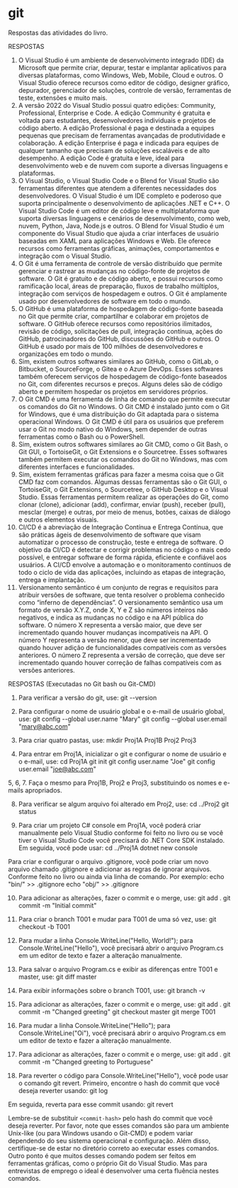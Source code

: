 # git
Respostas das atividades do livro.



RESPOSTAS
1. O Visual Studio é um ambiente de desenvolvimento integrado (IDE) da Microsoft que permite criar, depurar, testar e implantar aplicativos para diversas plataformas, como Windows, Web, Mobile, Cloud e outros. O Visual Studio oferece recursos como editor de código, designer gráfico, depurador, gerenciador de soluções, controle de versão, ferramentas de teste, extensões e muito mais.
2. A versão 2022 do Visual Studio possui quatro edições: Community, Professional, Enterprise e Code. A edição Community é gratuita e voltada para estudantes, desenvolvedores individuais e projetos de código aberto. A edição Professional é paga e destinada a equipes pequenas que precisam de ferramentas avançadas de produtividade e colaboração. A edição Enterprise é paga e indicada para equipes de qualquer tamanho que precisam de soluções escaláveis e de alto desempenho. A edição Code é gratuita e leve, ideal para desenvolvimento web e de nuvem com suporte a diversas linguagens e plataformas.
3. O Visual Studio, o Visual Studio Code e o Blend for Visual Studio são ferramentas diferentes que atendem a diferentes necessidades dos desenvolvedores. O Visual Studio é um IDE completo e poderoso que suporta principalmente o desenvolvimento de aplicações .NET e C++. O Visual Studio Code é um editor de código leve e multiplataforma que suporta diversas linguagens e cenários de desenvolvimento, como web, nuvem, Python, Java, Node.js e outros. O Blend for Visual Studio é um componente do Visual Studio que ajuda a criar interfaces de usuário baseadas em XAML para aplicações Windows e Web. Ele oferece recursos como ferramentas gráficas, animações, comportamentos e integração com o Visual Studio.
4. O Git é uma ferramenta de controle de versão distribuído que permite gerenciar e rastrear as mudanças no código-fonte de projetos de software. O Git é gratuito e de código aberto, e possui recursos como ramificação local, áreas de preparação, fluxos de trabalho múltiplos, integração com serviços de hospedagem e outros. O Git é amplamente usado por desenvolvedores de software em todo o mundo.
5. O GitHub é uma plataforma de hospedagem de código-fonte baseada no Git que permite criar, compartilhar e colaborar em projetos de software. O GitHub oferece recursos como repositórios ilimitados, revisão de código, solicitações de pull, integração contínua, ações do GitHub, patrocinadores do GitHub, discussões do GitHub e outros. O GitHub é usado por mais de 100 milhões de desenvolvedores e organizações em todo o mundo.
6. Sim, existem outros softwares similares ao GitHub, como o GitLab, o Bitbucket, o SourceForge, o Gitea e o Azure DevOps. Esses softwares também oferecem serviços de hospedagem de código-fonte baseados no Git, com diferentes recursos e preços. Alguns deles são de código aberto e permitem hospedar os projetos em servidores próprios.
7. O Git CMD é uma ferramenta de linha de comando que permite executar os comandos do Git no Windows. O Git CMD é instalado junto com o Git for Windows, que é uma distribuição do Git adaptada para o sistema operacional Windows. O Git CMD é útil para os usuários que preferem usar o Git no modo nativo do Windows, sem depender de outras ferramentas como o Bash ou o PowerShell.
8. Sim, existem outros softwares similares ao Git CMD, como o Git Bash, o Git GUI, o TortoiseGit, o Git Extensions e o Sourcetree. Esses softwares também permitem executar os comandos do Git no Windows, mas com diferentes interfaces e funcionalidades.
9. Sim, existem ferramentas gráficas para fazer a mesma coisa que o Git CMD faz com comandos. Algumas dessas ferramentas são o Git GUI, o TortoiseGit, o Git Extensions, o Sourcetree, o GitHub Desktop e o Visual Studio. Essas ferramentas permitem realizar as operações do Git, como clonar (clone), adicionar (add), confirmar, enviar (push), receber (pull), mesclar (merge) e outras, por meio de menus, botões, caixas de diálogo e outros elementos visuais.
10. CI/CD é a abreviação de Integração Contínua e Entrega Contínua, que são práticas ágeis de desenvolvimento de software que visam automatizar o processo de construção, teste e entrega de software. O objetivo da CI/CD é detectar e corrigir problemas no código o mais cedo possível, e entregar software de forma rápida, eficiente e confiável aos usuários. A CI/CD envolve a automação e o monitoramento contínuos de todo o ciclo de vida das aplicações, incluindo as etapas de integração, entrega e implantação.
11. Versionamento semântico é um conjunto de regras e requisitos para atribuir versões de software, que tenta resolver o problema conhecido como “inferno de dependências”. O versionamento semântico usa um formato de versão X.Y.Z, onde X, Y e Z são números inteiros não negativos, e indica as mudanças no código e na API pública do software. O número X representa a versão maior, que deve ser incrementado quando houver mudanças incompatíveis na API. O número Y representa a versão menor, que deve ser incrementado quando houver adição de funcionalidades compatíveis com as versões anteriores. O número Z representa a versão de correção, que deve ser incrementado quando houver correção de falhas compatíveis com as versões anteriores.



RESPOSTAS (Executadas no Git bash ou Git-CMD)
1. Para verificar a versão do git, use:
git --version

2. Para configurar o nome de usuário global e o e-mail de usuário global, use:
git config --global user.name "Mary"
git config --global user.email "mary@abc.com"

3. Para criar quatro pastas, use:
mkdir Proj1A Proj1B Proj2 Proj3

4. Para entrar em Proj1A, inicializar o git e configurar o nome de usuário e o e-mail, use:
cd Proj1A
git init
git config user.name "Joe"
git config user.email "joe@abc.com"

5, 6, 7. Faça o mesmo para Proj1B, Proj2 e Proj3, substituindo os nomes e e-mails apropriados.

8. Para verificar se algum arquivo foi alterado em Proj2, use:
cd ../Proj2
git status

9. Para criar um projeto C# console em Proj1A, você poderá criar manualmente pelo Visual Studio conforme foi feito no livro ou se você tiver o Visual Studio Code você precisará do .NET Core SDK instalado. Em seguida, você pode usar:
cd ../Proj1A
dotnet new console

Para criar e configurar o arquivo .gitignore, você pode criar um novo arquivo chamado .gitignore e adicionar as regras de ignorar arquivos. Conforme feito no livro ou ainda via linha de comando. Por exemplo:
echo "bin/" >> .gitignore
echo "obj/" >> .gitignore

10. Para adicionar as alterações, fazer o commit e o merge, use:
git add .
git commit -m "Initial commit"

11. Para criar o branch T001 e mudar para T001 de uma só vez, use:
git checkout -b T001

12. Para mudar a linha Console.WriteLine("Hello, World!"); para Console.WriteLine("Hello"), você precisará abrir o arquivo Program.cs em um editor de texto e fazer a alteração manualmente.

13. Para salvar o arquivo Program.cs e exibir as diferenças entre T001 e master, use:
git diff master

14. Para exibir informações sobre o branch T001, use:
git branch -v

15. Para adicionar as alterações, fazer o commit e o merge, use:
git add .
git commit -m "Changed greeting"
git checkout master
git merge T001

16. Para mudar a linha Console.WriteLine("Hello"); para Console.WriteLine("Oi"), você precisará abrir o arquivo Program.cs em um editor de texto e fazer a alteração manualmente.

17. Para adicionar as alterações, fazer o commit e o merge, use:
git add .
git commit -m "Changed greeting to Portuguese"

18. Para reverter o código para Console.WriteLine("Hello"), você pode usar o comando git revert. Primeiro, encontre o hash do commit que você deseja reverter usando:
git log

Em seguida, reverta para esse commit usando:
git revert <commit-hash>

Lembre-se de substituir `<commit-hash>` pelo hash do commit que você deseja reverter. Por favor, note que esses comandos são para um ambiente Unix-like (ou para Windows usando o Git-CMD) e podem variar dependendo do seu sistema operacional e configuração. Além disso, certifique-se de estar no diretório correto ao executar esses comandos. Outro ponto é que muitos desses comando podem ser feitos em ferramentas gráficas, como o próprio Git do Visual Studio. Mas para entrevistas de emprego o ideal é desenvolver uma certa fluência nestes comandos.


